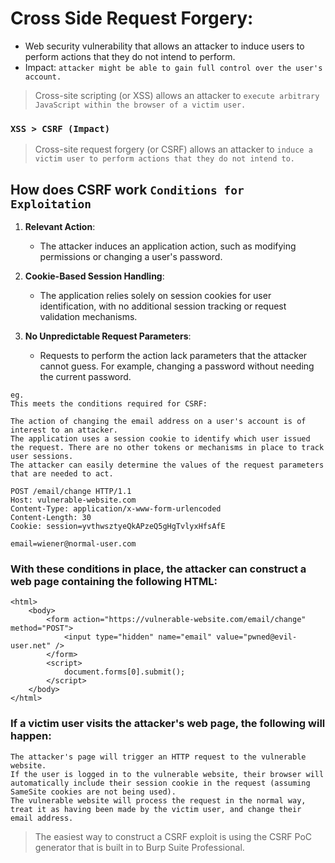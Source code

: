 # Cross Side Request Forgery:
- Web security vulnerability that allows an attacker to induce users to perform actions that they do not intend to perform.
- Impact: `attacker might be able to gain full control over the user's account.`

> Cross-site scripting (or XSS) allows an attacker to `execute arbitrary JavaScript within the browser of a victim user.`
###  `XSS > CSRF (Impact)`
> Cross-site request forgery (or CSRF) allows an attacker to `induce a victim user to perform actions that they do not intend to.`


## How does CSRF work `Conditions for Exploitation`
1. **Relevant Action**:
   - The attacker induces an application action, such as modifying permissions or changing a user's password.

2. **Cookie-Based Session Handling**:
   - The application relies solely on session cookies for user identification, with no additional session tracking or request validation mechanisms.

3. **No Unpredictable Request Parameters**:
   - Requests to perform the action lack parameters that the attacker cannot guess. For example, changing a password without needing the current password.

```
eg.
This meets the conditions required for CSRF:

The action of changing the email address on a user's account is of interest to an attacker. 
The application uses a session cookie to identify which user issued the request. There are no other tokens or mechanisms in place to track user sessions.
The attacker can easily determine the values of the request parameters that are needed to act.

POST /email/change HTTP/1.1
Host: vulnerable-website.com
Content-Type: application/x-www-form-urlencoded
Content-Length: 30
Cookie: session=yvthwsztyeQkAPzeQ5gHgTvlyxHfsAfE

email=wiener@normal-user.com
```



### With these conditions in place, the attacker can construct a web page containing the following HTML:
```
<html>
    <body>
        <form action="https://vulnerable-website.com/email/change" method="POST">
            <input type="hidden" name="email" value="pwned@evil-user.net" />
        </form>
        <script>
            document.forms[0].submit();
        </script>
    </body>
</html>
```
### If a victim user visits the attacker's web page, the following will happen:
```
The attacker's page will trigger an HTTP request to the vulnerable website.
If the user is logged in to the vulnerable website, their browser will automatically include their session cookie in the request (assuming SameSite cookies are not being used).
The vulnerable website will process the request in the normal way, treat it as having been made by the victim user, and change their email address.
```

> The easiest way to construct a CSRF exploit is using the CSRF PoC generator that is built in to Burp Suite Professional.




